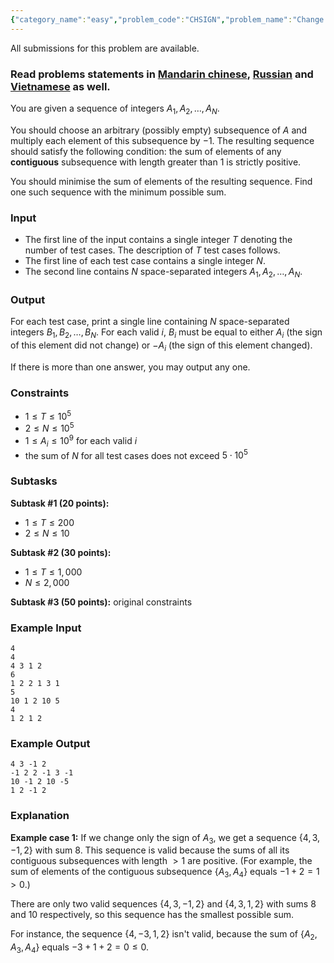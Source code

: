 ```yaml
---
{"category_name":"easy","problem_code":"CHSIGN","problem_name":"Change the Signs","languages_supported":{"0":"C","1":"CPP14","2":"JAVA","3":"PYTH","4":"PYTH 3.5","5":"PYPY","6":"CS2","7":"PAS fpc","8":"PAS gpc","9":"RUBY","10":"PHP","11":"GO","12":"NODEJS","13":"HASK","14":"rust","15":"SCALA","16":"swift","17":"D","18":"PERL","19":"FORT","20":"WSPC","21":"ADA","22":"CAML","23":"ICK","24":"BF","25":"ASM","26":"CLPS","27":"PRLG","28":"ICON","29":"SCM qobi","30":"PIKE","31":"ST","32":"NICE","33":"LUA","34":"BASH","35":"NEM","36":"LISP sbcl","37":"LISP clisp","38":"SCM guile","39":"JS","40":"ERL","41":"TCL","42":"kotlin","43":"PERL6","44":"TEXT","45":"SCM chicken","46":"CLOJ","47":"COB","48":"FS"},"max_timelimit":1,"source_sizelimit":50000,"problem_author":"isaf27","problem_tester":null,"date_added":"19-03-2018","tags":{"0":"dynamic","1":"easy","2":"isaf27","3":"may18"},"editorial_url":"https://discuss.codechef.com/problems/CHSIGN","time":{"view_start_date":1526290200,"submit_start_date":1526290200,"visible_start_date":1526290200,"end_date":1735669800},"is_direct_submittable":false,"layout":"problem"}
---
```

<span class="solution-visible-txt">All submissions for this problem are available.</span><h3>Read problems statements in <a href="http://www.codechef.com/download/translated/MAY18/mandarin/CHSIGN.pdf" target="_blank">Mandarin chinese</a>, <a href="http://www.codechef.com/download/translated/MAY18/russian/CHSIGN.pdf" target="_blank">Russian</a> and <a href="http://www.codechef.com/download/translated/MAY18/vietnamese/CHSIGN.pdf" target="_blank">Vietnamese</a> as well.</h3>

You are given a sequence of integers $A_1, A_2, \dots, A_N$.

You should choose an arbitrary (possibly empty) subsequence of $A$ and multiply each element of this subsequence by $-1$. The resulting sequence should satisfy the following condition: the sum of elements of any **contiguous** subsequence with length greater than 1 is strictly positive.

You should minimise the sum of elements of the resulting sequence. Find one such sequence with the minimum possible sum.

### Input
- The first line of the input contains a single integer $T$ denoting the number of test cases. The description of $T$ test cases follows.
- The first line of each test case contains a single integer $N$.
- The second line contains $N$ space-separated integers $A_1, A_2, \dots, A_N$.

### Output
For each test case, print a single line containing $N$ space-separated integers $B_1, B_2, \dots, B_N$. For each valid $i$, $B_i$ must be equal to either $A_i$ (the sign of this element did not change) or $-A_i$ (the sign of this element changed).

If there is more than one answer, you may output any one.

### Constraints
- $1 \le T \le 10^5$
- $2 \le N \le 10^5$
- $1 \le A_i \le 10^9$ for each valid $i$
- the sum of $N$ for all test cases does not exceed $5 \cdot 10^5$

### Subtasks
**Subtask #1 (20 points):**
- $1 \le T \le 200$
- $2 \le N \le 10$

**Subtask #2 (30 points):**
- $1 \le T \le 1,000$
- $N \le 2,000$

**Subtask #3 (50 points):** original constraints

### Example Input
```
4
4
4 3 1 2
6
1 2 2 1 3 1
5
10 1 2 10 5
4
1 2 1 2
```

### Example Output
```
4 3 -1 2
-1 2 2 -1 3 -1
10 -1 2 10 -5
1 2 -1 2
```

### Explanation
**Example case 1:** If we change only the sign of $A_3$, we get a sequence $\{4, 3, -1, 2\}$ with sum $8$. This sequence is valid because the sums of all its contiguous subsequences with length $> 1$ are positive. (For example, the sum of elements of the contiguous subsequence $\{A_3, A_4\}$ equals $-1 + 2 = 1 > 0$.)

There are only two valid sequences $\{4, 3, -1, 2\}$ and $\{4, 3, 1, 2\}$ with sums $8$ and $10$ respectively, so this sequence has the smallest possible sum.

For instance, the sequence $\{4, -3, 1, 2\}$ isn't valid, because the sum of $\{A_2, A_3, A_4\}$ equals $-3 + 1 + 2 = 0 \le 0$.
